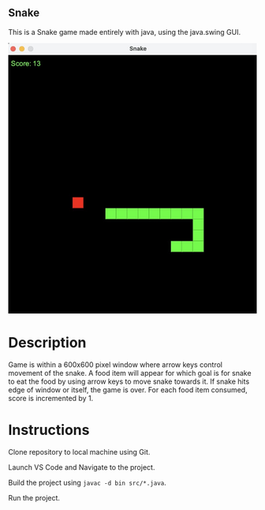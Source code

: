 ## Snake

This is a Snake game made entirely with java, using the java.swing GUI.

![Image of game](images/image.jpeg)


# Description

Game is within a 600x600 pixel window where arrow keys control movement of the snake.
A food item will appear for which goal is for snake to eat the food by using arrow keys to move snake towards it.
If snake hits edge of window or itself, the game is over.
For each food item consumed, score is incremented by 1.

# Instructions

Clone repository to local machine using Git.


Launch VS Code and Navigate to the project.

Build the project using `javac -d bin src/*.java`.

Run the project.
